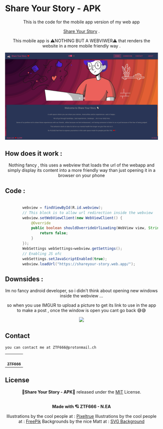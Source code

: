 # Share Your Story - APK

<div align="center">
<p>This is the code for the mobile app version of my web app  </p>

[Share Your Story](https://shareyour-story.web.app/) .

<p>This mobile app is ⚠️NOTHING BUT A WEBVIWER⚠️ that renders the website in a more mobile friendly way . </p>
</div>

<div align="center">
<img src="/scr/main.png"  >

</div>

## How does it work :

<div align="center">
<p>Nothing fancy , this uses a webview that loads the url of the webapp and simply display its content into a more friendly way than just opening it in a browser on your phone</p>
</div>

## Code :

```java

        webview = findViewById(R.id.webview);
        // This block is to allow url redirection inside the webview
        webview.setWebViewClient(new WebViewClient() {
            @Override
            public boolean shouldOverrideUrlLoading(WebView view, String url) {
                return false;
            }
        });
        WebSettings webSettings=webview.getSettings();
        // Enabling JS ofc
        webSettings.setJavaScriptEnabled(true);
        webview.loadUrl("https://shareyour-story.web.app/");

```

## Downsides :

<div align="center">
<p>Im no fancy android developer, so i didn't think about opening new windows inside the webview ...</p>
<p>so when you use IMGUR to upload a picture to get its link to use in the app to make a post , once the window is open you cant go back 😅😅 </p>
</div>
<div align="center">
<img src="/scr/Lol.gif"  >

</div>

## Contact

```
you can contact me at ZTF666@protonmail.ch

```

<div align="center">

<table>
  <tr>
    <td align="center"><a href="https://ztfportfolio.web.app/" target='_blank'><img src="https://avatars1.githubusercontent.com/u/32502988?v=4" width="100px;" alt=""/><br /><sub><b>ZTF666</b></sub></a></td>
  </tr>
</table>

</div>

## License

<div align="center">

**💎Share Your Story - APK💎** released under the [MIT](LICENSE) License.
<br><br>
<strong><p>Made with 💘 ZTF666 - N.EA</p> </strong>

Illustrations by the cool people at : [Pixeltrue](https://www.pixeltrue.com/free-illustrations)
Illustrations by the cool people at : [FreePik](https://www.freepik.com/vectors/people)
Backgrounds by the nice Matt at : [SVG Background](https://www.svgbackgrounds.com/)

</div>
